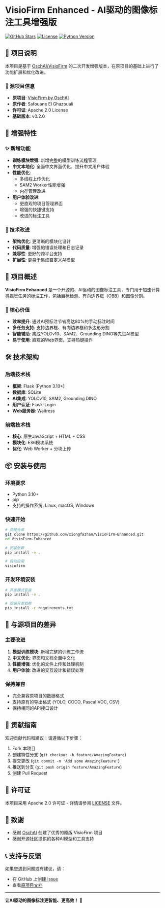 # VisioFirm Enhanced - AI驱动的图像标注工具增强版

[![GitHub Stars](https://img.shields.io/github/stars/xiongfazhan/VisioFirm-Enhanced?style=social)](https://github.com/xiongfazhan/VisioFirm-Enhanced/stargazers)
[![License](https://img.shields.io/badge/License-Apache%202.0-blue.svg)](https://github.com/xiongfazhan/VisioFirm-Enhanced/blob/main/LICENSE)
[![Python Version](https://img.shields.io/badge/python-3.10%2B-blue)](https://www.python.org/)

## 📌 项目说明

本项目是基于 [OschAI/VisioFirm](https://github.com/OschAI/VisioFirm) 的二次开发增强版本，在原项目的基础上进行了功能扩展和优化改进。

### 🔗 源项目信息
- **原项目**: [VisioFirm by OschAI](https://github.com/OschAI/VisioFirm)
- **原作者**: Safouane El Ghazouali
- **许可证**: Apache 2.0 License
- **基础版本**: v0.2.0

## 🚀 增强特性

### ✨ 新增功能
- **训练模块增强**: 新增完整的模型训练流程管理
- **中文本地化**: 全面中文界面优化，提升中文用户体验
- **性能优化**: 
  - 多线程上传优化
  - SAM2 Worker性能增强
  - 内存管理改进
- **用户体验改进**:
  - 更直观的项目管理界面
  - 增强的快捷键支持
  - 改进的标注工具

### 🔧 技术改进
- **架构优化**: 更清晰的模块化设计
- **代码质量**: 增强的错误处理和日志记录
- **兼容性**: 更好的跨平台支持
- **扩展性**: 更易于集成自定义AI模型

## 📖 项目概述

**VisioFirm Enhanced** 是一个开源的、AI驱动的图像标注工具，专门用于加速计算机视觉任务的标注工作，包括目标检测、有向边界框（OBB）和图像分割。

### 🎯 核心价值
- **效率提升**: 通过AI预标注节省高达80%的手动标注时间
- **多任务支持**: 支持边界框、有向边界框和多边形分割
- **智能辅助**: 集成YOLOv10、SAM2、Grounding DINO等先进AI模型
- **易于使用**: 直观的Web界面，支持热键操作

## 🛠️ 技术架构

### 后端技术栈
- **框架**: Flask (Python 3.10+)
- **数据库**: SQLite
- **AI集成**: YOLOv10, SAM2, Grounding DINO
- **用户认证**: Flask-Login
- **Web服务器**: Waitress

### 前端技术栈
- **核心**: 原生JavaScript + HTML + CSS
- **模块化**: ES6模块系统
- **优化**: Web Worker + 分块上传

## 📦 安装与使用

### 环境要求
- Python 3.10+
- pip
- 支持的操作系统: Linux, macOS, Windows

### 快速开始

```bash
# 克隆仓库
git clone https://github.com/xiongfazhan/VisioFirm-Enhanced.git
cd VisioFirm-Enhanced

# 安装依赖
pip install -e .

# 启动应用
visiofirm
```

### 开发环境安装

```bash
# 开发模式安装
pip install -e .

# 安装开发依赖
pip install -r requirements.txt
```

## 🔄 与源项目的差异

### 主要改进
1. **模型训练模块**: 新增完整的训练工作流
2. **中文优化**: 界面和文档全面中文化
3. **性能增强**: 优化的文件上传和处理机制
4. **用户体验**: 改进的交互设计和错误处理

### 保持兼容
- 完全兼容原项目的数据格式
- 支持原有的导出格式 (YOLO, COCO, Pascal VOC, CSV)
- 保持相同的API接口设计

## 🤝 贡献指南

欢迎贡献代码和建议！请遵循以下步骤：

1. Fork 本项目
2. 创建特性分支 (`git checkout -b feature/AmazingFeature`)
3. 提交更改 (`git commit -m 'Add some AmazingFeature'`)
4. 推送到分支 (`git push origin feature/AmazingFeature`)
5. 创建 Pull Request

## 📄 许可证

本项目采用 Apache 2.0 许可证 - 详情请参阅 [LICENSE](LICENSE) 文件。

## 🙏 致谢

- 感谢 [OschAI](https://github.com/OschAI) 创建了优秀的原版 VisioFirm 项目
- 感谢开源社区提供的各种AI模型和工具支持

## 📞 支持与反馈

如果您遇到问题或有建议，请：
- 在 GitHub 上[创建 Issue](https://github.com/xiongfazhan/VisioFirm-Enhanced/issues)
- 查看[原项目文档](https://github.com/OschAI/VisioFirm)

---

**让AI驱动的图像标注更智能、更高效！** 🚀